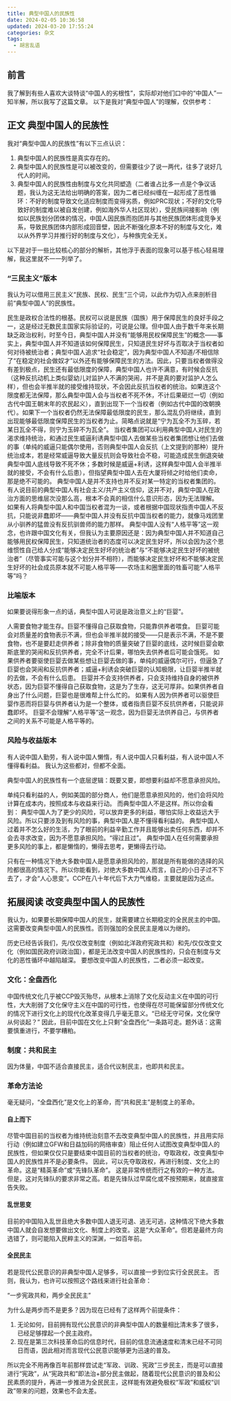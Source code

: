 ```yaml
---
title: 典型中国人的民族性
date: 2024-02-05 10:36:58
updated: 2024-03-20 17:55:24
categories: 杂文
tags:
  - 胡言乱语
---
```


## 前言
我了解到有些人喜欢大谈特谈“中国人的劣根性”，实际却对他们口中的“中国人”一知半解，所以我写了这篇文章。
以下是我对“典型中国人”的理解，仅供参考：

## 正文 典型中国人的民族性
我对“典型中国人的民族性”有以下三点认识：

1. 典型中国人的民族性是真实存在的。
2. 典型中国人的民族性是可以被改变的，但需要往少了说一两代，往多了说好几代人的时间。
3. 典型中国人的民族性由制度与文化共同塑造（二者谁占比多一点是个争议话题，我认为这无法给出明确的答案，因为二者已经纠缠在一起形成了恶性循环：不好的制度导致文化适应制度而变得劣质，例如PRC现状；不好的文化导致好的制度难以被自发创建，例如海外华人社区现状），受民族间接影响（例如以民族划分团体的情况，中国人因民族而抱团并与其他民族团体形成竞争关系，导致民族团体内部形成回音壁，因此不断强化原本不好的制度与文化，难以从外界学习并推行好的制度与文化），与种族完全无关。

以下是对于一些比较核心的部分的解析，其他浮于表面的现象可以基于核心轻易理解，我这里就不一一列举了。

### “三民主义”版本
我认为可以借用三民主义“民族、民权、民生”三个词，以此作为切入点来剖析目前“典型中国人”的民族性。

民生是政权合法性的根基。民权可以说是民族（国族）用于保障民生的良好手段之一，这是经过无数民主国家实际验证的，可说是公理。但中国人由于数千年来长期缺乏政治权利，时至今日，典型中国人并没有“能够用民权保障民生”的概念——事实上，典型中国人并不知道该如何保障民生，只知道民生好坏与否取决于当权者如何对待被统治者；典型中国人追求“社会稳定”，因为典型中国人不知道/不相信除了“在稳定的社会做奴才”以外还有能够保障民生的方法。因此，只要当权者做得没有差到极点，民生还有最低限度的保障，典型中国人也许不满意，有时候会反抗（这种反抗动机上类似婴幼儿对监护人不满的哭闹，并不是真的要对监护人怎么样），但也会半推半就的接受维持现状，不会因此反抗当权者的统治。如果连这个限度都无法保障，那么典型中国人会与当权者不死不休，不计后果砸烂一切（例如古代中国王朝末年的农民起义），直到出现下一个当权者（例如古代中国的改朝换代）。如果下一个当权者仍然无法保障最低限度的民生，那么混乱仍将继续，直到出现能够最低限度保障民生的当权者为止。简略点说就是“宁为瓦全不为玉碎，若某日瓦全不得，则宁为玉碎不为瓦全”。
当权者集团可以利用典型中国人对民生的渴求维持统治，和通过民生威逼利诱典型中国人去做某些当权者集团想让他们去做的事（单纯的威逼只能偶尔使用，否则典型中国人会反抗（上文提到的那种）提升统治成本，若是经常威逼导致大量反抗则会导致社会不稳，可能造成民生倒退突破典型中国人底线导致不死不休；多数时候是威逼+利诱，这样典型中国人会半推半就的接受，不会有什么后患），但指望典型中国人去在大厦将倾之时给他们卖命，那是绝不可能的。
典型中国人是并不支持也并不反对某一特定的当权者集团的。有人说目前的典型中国人有社会主义/共产主义信仰，这并不对，典型中国人在政治方面的思维层次没那么高，根本不会真的相信什么意识形态，因为无法理解。
如果有人将典型中国人和中国当权者混为一谈，或者根据中国现状指责中国人不反抗，只能说非蠢即坏——典型中国人并没有反抗中国当权者的能力，就像马戏团里从小驯养的猛兽没有反抗驯兽师的能力那样。
典型中国人没有“人格平等”这一观念，也许跟中国文化有关，但我认为主要原因还是：因为典型中国人并不知道自己能够用民权保障民生，只知道统治者的态度可以决定民生好坏，所以会因为这个思维惯性自己给人分成“能够决定民生好坏的统治者”与“不能够决定民生好坏的被统治者”（尽管事实可能与这个划分并不相符），而能够决定民生好坏和不能够决定民生好坏的社会成员原本就不可能人格平等——农场主和圈里面的牲畜可能“人格平等”吗？

### 比喻版本
如果要说得形象一点的话，典型中国人可说是政治意义上的“巨婴”。

人需要食物才能生存。巨婴不懂得自己获取食物，只能靠供养者喂食。
巨婴可能会对质量差的食物表示不满，但也会半推半就的接受——只是表示不满，不是不要食物，也不是要赶走供养者；除非食物的质量突破了巨婴的底线，这时候巨婴会歇斯底里的哭闹和反抗供养者，完全不计后果，哪怕失去供养者后可能会饿死。
如果供养者要驱使巨婴去做某些想让巨婴去做的事，单纯的威逼偶尔可行，但逼急了巨婴也会哭闹和反抗供养者；威逼+利诱会突破巨婴的认知极限，让巨婴半推半就的去做，不会有什么后患。
巨婴并不会支持供养者，只会支持维持自身的被供养状态，因为巨婴不懂得自己获取食物，这是为了生存，这无可厚非。如果供养者自身出了什么问题，巨婴也是很难帮上什么忙的。
如果有人因为供养者可以驱使巨婴作恶而将巨婴与供养者认为是一个整体，或者指责巨婴不反抗供养者，只能说非蠢即坏。
巨婴不会理解“人格平等”这一观念，因为巨婴无法供养自己，与供养者之间的关系不可能是人格平等的。

### 风险与收益版本
有人说中国人勤劳，有人说中国人懒惰，有人说中国人只看利益，有人说中国人不懂得看利益。
我认为这些都对，但都不全面。

典型中国人的民族性有一个底层逻辑：既要又要，即想要利益却不愿意承担风险。

单纯只看利益的人，例如美国的部分商人，他们是愿意承担风险的，他们会将风险计算在成本内，按照成本与收益来行动。
而典型中国人不是这样。所以你会看到：
典型中国人为了更少的风险，可以放弃更多的利益，哪怕实际上收益远大于风险。所以只要涉及到有风险的事，典型中国人是不懂得看利益的。
典型中国人过着并不怎么好的生活，为了眼前的利益辛勤工作并且能够出卖任何东西，却并不会去寻求改变，因为不愿意承担风险。“得过且过”。
典型中国人在任何需要承担更多风险的事上，都是懒惰的，懒得去思考，更懒得去行动。

只有在一种情况下绝大多数中国人是愿意承担风险的，那就是所有能做的选择的风险都很高的情况下。所以你能看到，对绝大多数中国人而言，自己的小日子过不下去了，才会“人心思变”。CCP在八十年代后下大力气维稳，主要就是因为这点。

## 拓展阅读 改变典型中国人的民族性
我认为，如果要长期保障中国人的民生，就需要建立长期稳定的全民民主的中国。这需要改变典型中国人的民族性。否则强加的全民民主是难以为继的。

历史已经告诉我们，先/仅仅改变制度（例如北洋政府宪政共和）和先/仅仅改变文化（例如国民政府训政治国），都是无法改变中国人的民族性的，只会在制度与文化的恶性循环中越陷越深。
要想改变中国人的民族性，二者必须一起改变。

### 文化：全盘西化
中国传统文化几乎被CCP毁灭殆尽，从根本上消除了文化反动主义在中国的可行性，大大削弱了文化保守主义在中国的可行性，也使得在尽可能保留部分传统文化的情况下进行文化上的现代化改革变得几乎毫无意义。“已经无守可保，文化保守从何谈起？”
因此，目前中国在文化上只剩“全盘西化”一条路可走。题外话：这需要慎重进行，不要学糟粕。

### 制度：共和民主
因为体量，中国不适合直接民主，适合代议制民主，也即共和民主。

### 革命方法论
毫无疑问，“全盘西化”是文化上的革命，而“共和民主”是制度上的革命。

#### 自上而下
尽管中国目前的当权者为维持统治刻意不去改变典型中国人的民族性，并且用实际行动（例如建立GFW和日益加码的网络审查）阻止任何人试图改变典型中国人的民族性，但如果仅仅只是要结束中国目前的当权者的统治，夺取政权，改变典型中国人的民族性并不是必要条件。
因此，可以先夺取政权，再进行制度、文化上的革命。这是“精英革命”或“先锋队革命”。
这是非常传统而行之有效的一种方法。但是，这对先锋队的要求非常之高。若是先锋队过早腐化或不按预期来，就直接宣告失败。

#### 乱世思变
目前的中国陷入乱世且绝大多数中国人退无可退、逃无可逃，这种情况下绝大多数中国人就会自发想要做出文化、制度上的改变。这是“大众革命”。但若是最终方向选错了，则可能陷入民粹主义的深渊，一如百年前。

#### 全民民主
若是现代公民意识的非典型中国人足够多，可以直接一步到位实行全民民主。
否则，我认为，也许可以按照这个路线来进行社会革命：

“一步宪政共和，两步全民民主”

为什么是两步而不是更多？因为现在已经有了这样两个前提条件：

1. 无论如何，目前拥有现代公民意识的非典型中国人的数量相比清末多了很多，已经足够撑起一个民主政府。
2. 现在是第三次科技革命后的信息时代，目前的信息流通速度和清末已经不可同日而语，因此相对而言现代公民意识能够更为迅速的普及。

所以完全不用再像百年前那样尝试走“军政、训政、宪政”三步民主，而是可以直接进行“宪政”，从“宪政共和”即法治+部分民主做起，随着现代公民意识的普及和公民素质的提升，再进一步推进为全民民主，这样能有效避免极权“军政”和威权“训政”带来的问题，效果也不会太差。
